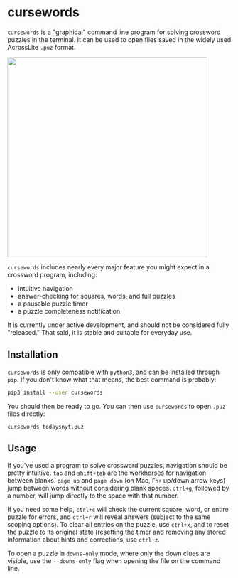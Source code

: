 # cursewords

`cursewords` is a "graphical" command line program for solving crossword puzzles in the terminal. It can be used to open files saved in the widely used AcrossLite `.puz` format.

<img src="https://raw.githubusercontent.com/thisisparker/cursewords/master/demo.gif" width=450px>

`cursewords` includes nearly every major feature you might expect in a crossword program, including:

* intuitive navigation
* answer-checking for squares, words, and full puzzles
* a pausable puzzle timer
* a puzzle completeness notification

It is currently under active development, and should not be considered fully "released." That said, it is stable and suitable for everyday use.

## Installation

`cursewords` is only compatible with `python3`, and can be installed through `pip`. If you don't know what that means, the best command is probably:

```bash
pip3 install --user cursewords
```

You should then be ready to go. You can then use  `cursewords` to open `.puz` files directly:

```
cursewords todaysnyt.puz
```

## Usage

If you've used a program to solve crossword puzzles, navigation should be pretty intuitive. `tab` and `shift+tab` are the workhorses for navigation between blanks. `page up` and `page down` (on Mac, `Fn+` up/down arrow keys) jump between words without considering blank spaces. `ctrl+g`, followed by a number, will jump directly to the space with that number.

If you need some help, `ctrl+c` will check the current square, word, or entire puzzle for errors, and `ctrl+r` will reveal answers (subject to the same scoping options). To clear all entries on the puzzle, use `ctrl+x`, and to reset the puzzle to its original state (resetting the timer and removing any stored information about hints and corrections, use `ctrl+z`.

To open a puzzle in `downs-only` mode, where only the down clues are visible, use the `--downs-only` flag when opening the file on the command line.
